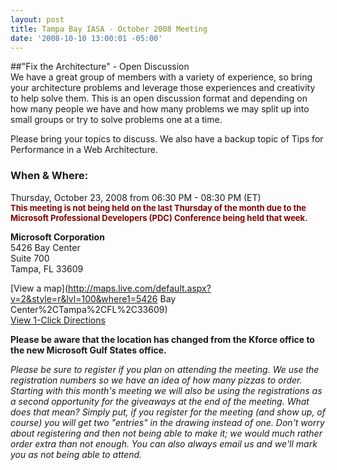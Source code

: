 ```yaml
---
layout: post
title: Tampa Bay IASA - October 2008 Meeting
date: '2008-10-10 13:00:01 -05:00'
---
```


##"Fix the Architecture" - Open Discussion</u>     
We have a great group of members with a variety of experience, so bring your architecture problems and leverage those experiences and creativity to help solve them. This is an open discussion format and depending on how many people we have and how many problems we may split up into small groups or try to solve problems one at a time.

Please bring your topics to discuss. We also have a backup topic of Tips for Performance in a Web Architecture. 

### When & Where:  
Thursday, October 23, 2008 from 06:30 PM - 08:30 PM (ET)       
**<font color="#800000" size="2">This meeting is not being held on the last Thursday of the month due to the Microsoft Professional Developers (PDC) Conference being held that week.</font>**

**Microsoft Corporation**      
5426 Bay Center      
Suite 700      
Tampa, FL 33609

[View a map](http://maps.live.com/default.aspx?v=2&style=r&lvl=100&where1=5426 Bay Center%2CTampa%2CFL%2C33609)       
[View 1-Click Directions](http://maps.live.com/OneClickDirections.aspx?rtp=%7epos.nnqny183nq2s_5426+Bay+Center+Dr%2c+Tampa%2c+FL+33609-3444___a_&rsd=27.9743215441704_-82.5470289587975_AS0iCSAOAAAAErGYACUBAAA%3d_the+north+(via+Eisenhower+Blvd+%2f+Veterans+Expy+%2f+SR-589+Toll+S)%7e27.9197090864182_-82.6097685098648_AS0iCSAOAAAAGLGYAEMAAAA%3d_the+south+(via+Howard+Frankland+Bridge+N+%2f+I-275)%7e27.9653710126877_-82.4390405416489_AS0iCSAOAAAAFrGYALwAAAA%3d_the+east+(via+I-4)%7e27.9732406139374_-82.5905799865723_AS0iCSAOAAAAErGYAH8AAAA%3d_the+west+(via+W+Courtney+Campbell+Causeway+%2f+SR-60)&mkt=en-us&FORM=LLMP)

**Please be aware that the location has changed from the Kforce office to the new Microsoft Gulf States office.**

*Please be sure to register if you plan on attending the meeting. We use the registration numbers so we have an idea of how many pizzas to order. Starting with this month's meeting we will also be using the registrations as a second opportunity for the giveaways at the end of the meeting. What does that mean? Simply put, if you register for the meeting (and show up, of course) you will get two "entries" in the drawing instead of one. Don't worry about registering and then not being able to make it; we would much rather order extra than not enough. You can also always email us and we'll mark you as not being able to attend.*
